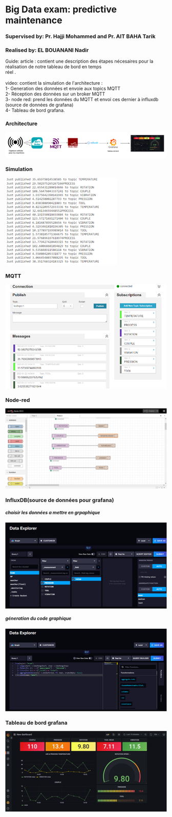 # Big Data exam: predictive maintenance
### Supervised by: Pr. Hajji Mohammed and Pr. AIT BAHA Tarik
### Realised by: EL BOUANANI Nadir

Guide:
article : contient une description des étapes nécesaires pour la réalisation de notre tableau de bord  en temps</br>
 réel .</br></br>
video: contient la simulation de l'architecture :</br>
1- Generation des données et envoie aux topics MQTT</br>
2-  Réception des données sur un broker MQTT</br>
3- node red: prend les données du MQTT et envoi ces dernier à influxdb</br>
(source de données de grafana)</br>
4- Tableau de bord grafana.</br>

### Architecture

![alt text](https://github.com/nadir1805/big-data-exam/blob/main/architecture%20exam.png)

### Simulation

![alt text](https://github.com/nadir1805/big-data-exam/blob/main/simulation.PNG)

### MQTT

![alt text](https://github.com/nadir1805/big-data-exam/blob/main/MQTT.png)

### Node-red

![alt text](https://github.com/nadir1805/big-data-exam/blob/main/Node-Red.png)

### InfluxDB(source de données pour grafana)

##### choisir les données a mettre en grpaphique 

![alt text](https://github.com/nadir1805/big-data-exam/blob/main/InfluxDB.png)

##### géneration du code graphique

![alt text](https://github.com/nadir1805/big-data-exam/blob/main/InfluxDB2.png)

### Tableau de bord grafana

![alt text](https://github.com/nadir1805/big-data-exam/blob/main/GRAFANA.png)
